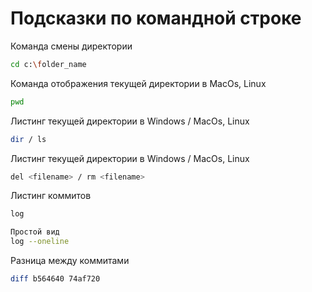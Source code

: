 # Подсказки по командной строке

Команда смены директории
```sh
cd c:\folder_name
```

Команда отображения текущей директории в MacOs, Linux
```sh
pwd
```

Листинг текущей директории в Windows / MacOs, Linux
```sh
dir / ls
```

Листинг текущей директории в Windows / MacOs, Linux
```sh
del <filename> / rm <filename>
```

Листинг коммитов
```sh
log

Простой вид
log --oneline
```

Разница между коммитами
```sh
diff b564640 74af720
```